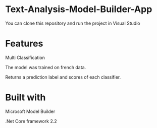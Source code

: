 # Text-Analysis-Model-Builder-App

You can clone this repository and run the project in Visual Studio

# Features

Multi Classification

The model was trained on french data.

Returns a prediction label and scores of each classifier. 


# Built with

Microsoft Model Builder

.Net Core framework 2.2
